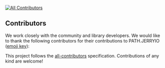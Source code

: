 [![All Contributors](https://img.shields.io/github/all-contributors/Jerrylum/test-only-react-app?color=ee8449&style=flat-square)](#contributors)


## Contributors

We work closely with the community and library developers. We would like to thank the following contributors for their contributions to PATH.JERRYIO ([emoji key](https://allcontributors.org/docs/en/emoji-key)): 

<!-- ALL-CONTRIBUTORS-LIST:START - Do not remove or modify this section -->
<!-- prettier-ignore-start -->
<!-- markdownlint-disable -->

<!-- markdownlint-restore -->
<!-- prettier-ignore-end -->

<!-- ALL-CONTRIBUTORS-LIST:END -->

This project follows the [all-contributors](https://allcontributors.org) specification.
Contributions of any kind are welcome!
